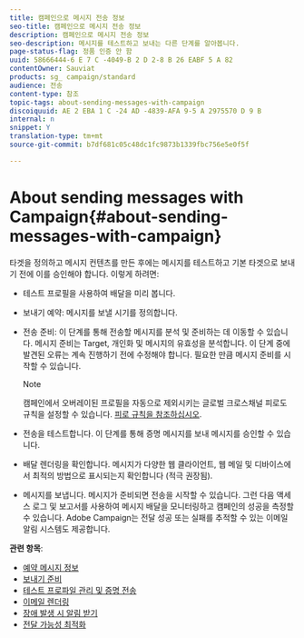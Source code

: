 ```yaml
---
title: 캠페인으로 메시지 전송 정보
seo-title: 캠페인으로 메시지 전송 정보
description: 캠페인으로 메시지 전송 정보
seo-description: 메시지를 테스트하고 보내는 다른 단계를 알아봅니다.
page-status-flag: 정품 인증 안 함
uuid: 58666444-6 E 7 C -4049-B 2 D 2-8 B 26 EABF 5 A 82
contentOwner: Sauviat
products: sg_ campaign/standard
audience: 전송
content-type: 참조
topic-tags: about-sending-messages-with-campaign
discoiquuid: AE 2 EBA 1 C -24 AD -4839-AFA 9-5 A 2975570 D 9 B
internal: n
snippet: Y
translation-type: tm+mt
source-git-commit: b7df681c05c48dc1fc9873b1339fbc756e5e0f5f

---
```



# About sending messages with Campaign{#about-sending-messages-with-campaign}

타겟을 정의하고 메시지 컨텐츠를 만든 후에는 메시지를 테스트하고 기본 타겟으로 보내기 전에 이를 승인해야 합니다. 이렇게 하려면:

* 테스트 프로필을 사용하여 배달을 미리 봅니다.
* 보내기 예약: 메시지를 보낼 시기를 정의합니다.
* 전송 준비: 이 단계를 통해 전송할 메시지를 분석 및 준비하는 데 이동할 수 있습니다. 메시지 준비는 Target, 개인화 및 메시지의 유효성을 분석합니다. 이 단계 중에 발견된 오류는 계속 진행하기 전에 수정해야 합니다. 필요한 만큼 메시지 준비를 시작할 수 있습니다.

   >[!NOTE]
   >
   >캠페인에서 오버레이된 프로필을 자동으로 제외시키는 글로벌 크로스채널 피로도 규칙을 설정할 수 있습니다. [피로 규칙을 참조하십시오](../../administration/using/fatigue-rules.md).

* 전송을 테스트합니다. 이 단계를 통해 증명 메시지를 보내 메시지를 승인할 수 있습니다.
* 배달 렌더링을 확인합니다. 메시지가 다양한 웹 클라이언트, 웹 메일 및 디바이스에서 최적의 방법으로 표시되는지 확인합니다 (적극 권장됨).
* 메시지를 보냅니다. 메시지가 준비되면 전송을 시작할 수 있습니다. 그런 다음 액세스 로그 및 보고서를 사용하여 메시지 배달을 모니터링하고 캠페인의 성공을 측정할 수 있습니다. Adobe Campaign는 전달 성공 또는 실패를 추적할 수 있는 이메일 알림 시스템도 제공합니다.

**관련 항목**:

* [예약 메시지 정보](../../sending/using/about-scheduling-messages.md)
* [보내기 준비](../../sending/using/preparing-the-send.md)
* [테스트 프로파일 관리 및 증명 전송](../../sending/using/managing-test-profiles-and-sending-proofs.md)
* [이메일 렌더링](../../sending/using/email-rendering.md)
* [장애 발생 시 알림 받기](../../sending/using/receiving-alerts-when-failures-happen.md)
* [전달 가능성 최적화](https://docs.campaign.adobe.com/doc/standard/getting_started/en/ACS_Deliverability.html)

